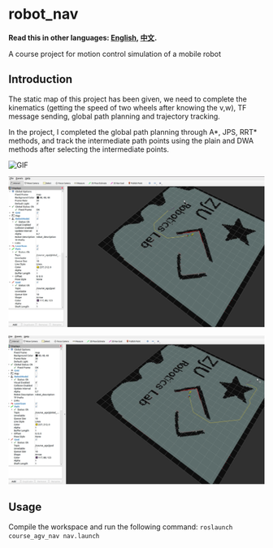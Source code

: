 # robot_nav
**Read this in other languages: [English](README.md), [中文](README_zh.md).**

A course project for motion control simulation of a mobile robot

## Introduction

The static map of this project has been given, we need to complete the kinematics (getting the speed of two wheels after knowing the v,w), TF message sending, global path planning and trajectory tracking. 

In the project, I completed the global path planning through A\*, JPS, RRT\* methods, and track the intermediate path points using the plain and DWA methods after selecting the intermediate points.

![GIF](README_img/GIF.gif)

![image-20230711103108877](README_img/image-20230711103108877.png)

![image-20230711103003141](README_img/image-20230711103003141.png)

## Usage

Compile the workspace and run the following command: `roslaunch course_agv_nav nav.launch`

